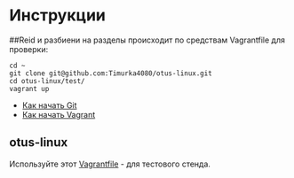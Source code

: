 # Инструкции
##Reid и разбиени на разделы происходит по средствам Vagrantfile
для проверки:

    cd ~
    git clone git@github.com:Timurka4080/otus-linux.git
    cd otus-linux/test/
    vagrant up



* [Как начать Git](git_quick_start.md)
* [Как начать Vagrant](vagrant_quick_start.md)

## otus-linux

Используйте этот [Vagrantfile](Vagrantfile) - для тестового стенда.
